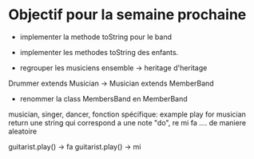 # Objectif pour la semaine prochaine

* implementer la methode toString pour le band
* implementer les methodes toString des enfants.

* regrouper les musiciens ensemble -> heritage d'heritage 
  
Drummer extends Musician -> Musician extends MemberBand



* renommer la class MembersBand en MemberBand

musician, singer, dancer, fonction spécifique: example play for musician
return une string qui correspond a une note "do", re mi fa .... de maniere aleatoire

guitarist.play() -> fa
guitarist.play() -> mi